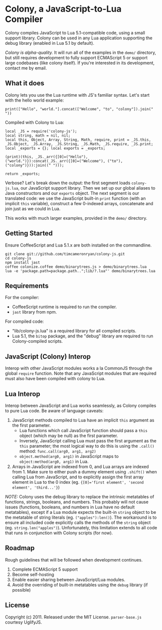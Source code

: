 # Colony, a JavaScript-to-Lua Compiler

Colony compiles JavaScript to Lua 5.1-compatible code, using a small support library. Colony can be used in any Lua application supporting the debug library (enabled in Lua 5.1 by default).

*Colony is alpha-quality.* It will run all of the examples in the `demo/` directory, but still requires development to fully support ECMAScript 5 or support large codebases (like colony itself). If you're interested in its development, contact me by email.

## What it does

Colony lets you use the Lua runtime with JS's familiar syntax. Let's start with the hello world example:

    print(["Hello", "world."].concat(["Welcome", "to", "colony"]).join(" "))

Compiled with Colony to Lua:

    local _JS = require('colony-js');
    local string, math = nil, nil;
    local this, Object, Array, String, Math, require, print = _JS.this, _JS.Object, _JS.Array, _JS.String, _JS.Math, _JS.require, _JS.print;
    local _exports = {}; local exports = _exports;
    
    (print)(this, _JS._arr({[0]=("Hello"), ("world.")}):concat(_JS._arr({[0]=("Welcome"), ("to"), ("colony")})):join((" ")));
    
    return _exports;

Verbose? Let's break down the output: the first segment loads `colony-js.lua`, our JavaScript support library. Then we set up our global aliases to Java constructors and our `exports` object. The next segment is our translated code: we use the JavaScript built-in `print` function (with an implicit `this` variable), construct a few 0-indexed arrays, concatenate and join just as we could in Lua. 

This works with much larger examples, provided in the `demo/` directory.

## Getting Started

Ensure CoffeeScript and Lua 5.1.x are both installed on the commandline.  

    git clone git://github.com/timcameronryan/colony-js.git
    cd colony-js
    npm install jast
    coffee colonize.coffee demo/binarytrees.js > demo/binarytrees.lua
    lua -e 'package.path=package.path..";lib/?.lua"' demo/binarytrees.lua

## Requirements

For the compiler:

* CoffeeScript runtime is required to run the compiler.
* `jast` library from npm.

For compiled code:

* "lib/colony-js.lua" is a required library for all compiled scripts.
* Lua 5.1, the `bitop` package, and the "debug" library are required to run Colony-compiled scripts.

## JavaScript (Colony) Interop

Interop with other JavaScript modules works a la CommonJS through the global `require` function. Note that any JavaScript modules that are required must also have been compiled with colony to Lua.

## Lua Interop

Interop between JavaScript and Lua works seamlessly, as Colony compiles to pure Lua code. Be aware of language caveats:

1. JavaScript methods compiled to Lua have an implicit `this` argument as the first parameter.
    * Lua functions which call JavaScript function should pass a `this` object (which may be null) as the first parameter.
    * Inversely, JavaScript calling Lua must pass the first argument as the `this` parameter; the most logical way to do this is using the `.call()` method: `func.call(arg0, arg1, arg2)`
    * `object.method(arg0, arg1)` in JavaScript maps to `object:method(arg0, arg1)` in Lua.
1. Arrays in JavaScript are indexed from 0, and Lua arrays are indexed from 1. Make sure to either push a dummy element using `.shift()` when calling Lua from JavaScript, and to explicitly assign the first array element in Lua to the 0 index (eg. `{[0]='first element', 'second element', 'third...'}`)

*NOTE:* Colony uses the debug library to replace the intrinsic metatables of functions, strings, booleans, and numbers. This probably will not cause issues (functions, booleans, and numbers in Lua have no default metatables), except if a Lua module expects the built-in `string` object to be the metatable of string literals (eg. `("apples"):len()`). The workaround is to ensure all included code explicitly calls the methods of the `string` object (eg. `string.len("apples")`). Unfortunately, this limitation extends to all code that runs in conjunction with Colony scripts (for now).

## Roadmap

Rough guidelines that will be followed when development continues.

1. Complete ECMAScript 5 support
1. Become self-hosting
1. Enable easier sharing between JavaScript/Lua modules.
1. Avoid the overriding of built-in metatables using the `debug` library (if possible)

## License

Copyright (c) 2011. Released under the MIT License. `parser-base.js` courtesy UglifyJS.
